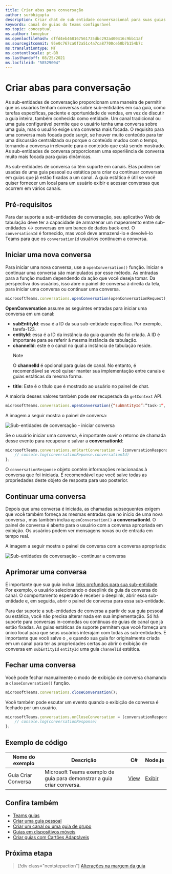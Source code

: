 ```yaml
---
title: Criar abas para conversação
author: surbhigupta
description: Criar chat de sub entidade conversacional para suas guias de canal
keywords: canal de guias do teams configurável
ms.topic: conceptual
ms.author: lomeybur
ms.openlocfilehash: dffd4eb468167561735dbc292a400416c9bb11af
ms.sourcegitcommit: 95e0c767ca0f2a51c4a7ca87700ce50b7b154b7c
ms.translationtype: MT
ms.contentlocale: pt-BR
ms.lasthandoff: 08/25/2021
ms.locfileid: "58529004"
---
```

# <a name="create-conversational-tabs"></a>Criar abas para conversação

As sub-entidades de conversação proporcionam uma maneira de permitir que os usuários tenham conversas sobre sub-entidades em sua guia, como tarefas específicas, paciente e oportunidade de vendas, em vez de discutir a guia inteira, também conhecida como entidade. Um canal tradicional ou uma guia configurável permite que o usuário tenha uma conversa sobre uma guia, mas o usuário exige uma conversa mais focada. O requisito para uma conversa mais focada pode surgir, se houver muito conteúdo para ter uma discussão centralizada ou porque o conteúdo mudou com o tempo, tornando a conversa irrelevante para o conteúdo que está sendo mostrado. As sub-entidades de conversa proporcionam uma experiência de conversa muito mais focada para guias dinâmicas.

As sub-entidades de conversa só têm suporte em canais. Elas podem ser usadas de uma guia pessoal ou estática para criar ou continuar conversas em guias que já estão fixadas a um canal. A guia estática é útil se você quiser fornecer um local para um usuário exibir e acessar conversas que ocorrem em vários canais.

## <a name="prerequisites"></a>Pré-requisitos

Para dar suporte a sub-entidades de conversação, seu aplicativo Web de tabulação deve ter a capacidade de armazenar um mapeamento entre sub-entidades ↔ conversas em um banco de dados back-end. O `conversationId` é fornecido, mas você deve armazená-lo e devolvê-lo Teams para que os `conversationId` usuários continuem a conversa.

## <a name="start-a-new-conversation"></a>Iniciar uma nova conversa

Para iniciar uma nova conversa, use a `openConversation()` função. Iniciar e continuar uma conversa são manipulados por esse método. As entradas para a função mudam dependendo da ação que você deseja tomar. Da perspectiva dos usuários, isso abre o painel de conversa à direita da tela, para iniciar uma conversa ou continuar uma conversa.

``` javascript
microsoftTeams.conversations.openConversation(openConversationRequest);
```

**OpenConversation** assume as seguintes entradas para iniciar uma conversa em um canal:

* **subEntityId**: essa é a ID da sua sub-entidade específica. Por exemplo, tarefa-123.
* **entityId**: essa é a ID da instância da guia quando ela foi criada. A ID é importante para se referir à mesma instância de tabulação.
* **channelId**: este é o canal no qual a instância de tabulação reside.
   > [!NOTE]
   > O **channelId** é opcional para guias de canal. No entanto, é recomendável se você quiser manter sua implementação entre canais e guias estáticas da mesma forma.
* **title**: Este é o título que é mostrado ao usuário no painel de chat.

A maioria desses valores também pode ser recuperada da `getContext` API.

```javascript
microsoftTeams.conversations.openConversation({“subEntityId”:”task-1”, “entityId”: “tabInstanceId-1”, “channelId”: ”19:baa6e71f65b948d189bf5c892baa8e5a@thread.skype”, “title”: "Task Title”});
```

A imagem a seguir mostra o painel de conversa:

![Sub-entidades de conversação - iniciar conversa](~/assets/images/tabs/conversational-subentities/start-conversation.png)

Se o usuário iniciar uma conversa, é importante ouvir o retorno de chamada desse evento para recuperar e salvar a **conversationId**:

```javascript
microsoftTeams.conversations.onStartConversation = (conversationResponse) => {
    // console.log(conversationReponse.conversationId)
};
```

O `conversationResponse` objeto contém informações relacionadas à conversa que foi iniciada. É recomendável que você salve todas as propriedades deste objeto de resposta para uso posterior.

## <a name="continue-a-conversation"></a>Continuar uma conversa

Depois que uma conversa é iniciada, as chamadas subsequentes exigem que você também forneça as mesmas entradas que no início de uma nova conversa , mas também inclua `openConversation()` **a conversationId**. [](#start-a-new-conversation) O painel de conversa é aberto para o usuário com a conversa apropriada em exibição. Os usuários podem ver mensagens novas ou de entrada em tempo real.

A imagem a seguir mostra o painel de conversa com a conversa apropriada:

![Sub-entidades de conversação - continuar a conversa](~/assets/images/tabs/conversational-subentities/continue-conversation.png)

## <a name="enhance-a-conversation"></a>Aprimorar uma conversa

É importante que sua guia inclua [links profundos para sua sub-entidade](~/concepts/build-and-test/deep-links.md). Por exemplo, o usuário selecionando o deeplink de guia da conversa do canal. O comportamento esperado é receber o deeplink, abrir essa sub-entidade e, em seguida, abrir o painel de conversa para essa sub-entidade.

Para dar suporte a sub-entidades de conversa a partir de sua guia pessoal ou estática, você não precisa alterar nada em sua implementação. Só há suporte para conversas in-comodas ou contínuas de guias de canal que já estão fixadas. As guias estáticas de suporte permitem que você forneça um único local para que seus usuários interajam com todas as sub-entidades. É importante que você salve o , e quando sua guia for originalmente criada em um canal para ter as propriedades certas ao abrir o exibição de conversa em `subEntityId` `entityId` uma guia `channelId` estática.

## <a name="close-a-conversation"></a>Fechar uma conversa

Você pode fechar manualmente o modo de exibição de conversa chamando a `closeConversation()` função.

```javascript
microsoftTeams.conversations.closeConversation();
```

Você também pode escutar um evento quando o exibição de conversa é fechado por um usuário.

```javascript
microsoftTeams.conversations.onCloseConversation = (conversationResponse) => {
    // console.log(conversationResponse)
};
```

## <a name="code-sample"></a>Exemplo de código

| Nome do exemplo | Descrição | C# |Node.js|
|-------------|-------------|------|----|
|Guia Criar Conversa| Microsoft Teams exemplo de guia para demonstrar a guia criar conversa. | [View](https://github.com/OfficeDev/Microsoft-Teams-Samples/tree/main/samples/tab-conversations/csharp) |  [Exibir](https://github.com/OfficeDev/Microsoft-Teams-Samples/tree/main/samples/tab-conversations/nodejs) |

## <a name="see-also"></a>Confira também

* [Teams guias](~/tabs/what-are-tabs.md)
* [Criar uma guia pessoal](~/tabs/how-to/create-personal-tab.md)
* [Criar um canal ou uma guia de grupo](~/tabs/how-to/create-channel-group-tab.md)
* [Guias em dispositivos móveis](~/tabs/design/tabs-mobile.md)
* [Criar guias com Cartões Adaptáveis](~/tabs/how-to/build-adaptive-card-tabs.md)

## <a name="next-step"></a>Próxima etapa

> [!div class="nextstepaction"]
> [Alterações na margem da guia](~/resources/removing-tab-margins.md)